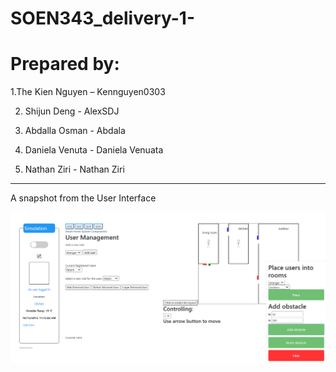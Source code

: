 # SOEN343_delivery-1-
<h1> Prepared by: </h1>

1.The Kien Nguyen – Kennguyen0303

2. Shijun Deng - AlexSDJ

3. Abdalla Osman - Abdala

4. Daniela Venuta - Daniela Venuata

5. Nathan Ziri - Nathan Ziri

--------------------------------------

A snapshot from the User Interface

<img src="Snapshot.PNG"/>
